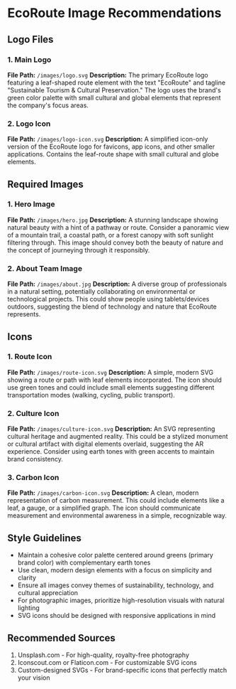 # EcoRoute Image Recommendations

## Logo Files

### 1. Main Logo
**File Path:** `/images/logo.svg`
**Description:** The primary EcoRoute logo featuring a leaf-shaped route element with the text "EcoRoute" and tagline "Sustainable Tourism & Cultural Preservation." The logo uses the brand's green color palette with small cultural and global elements that represent the company's focus areas.

### 2. Logo Icon
**File Path:** `/images/logo-icon.svg`
**Description:** A simplified icon-only version of the EcoRoute logo for favicons, app icons, and other smaller applications. Contains the leaf-route shape with small cultural and globe elements.

## Required Images

### 1. Hero Image
**File Path:** `/images/hero.jpg`
**Description:** A stunning landscape showing natural beauty with a hint of a pathway or route. Consider a panoramic view of a mountain trail, a coastal path, or a forest canopy with soft sunlight filtering through. This image should convey both the beauty of nature and the concept of journeying through it responsibly.

### 2. About Team Image
**File Path:** `/images/about.jpg`
**Description:** A diverse group of professionals in a natural setting, potentially collaborating on environmental or technological projects. This could show people using tablets/devices outdoors, suggesting the blend of technology and nature that EcoRoute represents.

## Icons

### 1. Route Icon
**File Path:** `/images/route-icon.svg`
**Description:** A simple, modern SVG showing a route or path with leaf elements incorporated. The icon should use green tones and could include small elements suggesting different transportation modes (walking, cycling, public transport).

### 2. Culture Icon
**File Path:** `/images/culture-icon.svg`
**Description:** An SVG representing cultural heritage and augmented reality. This could be a stylized monument or cultural artifact with digital elements overlaid, suggesting the AR experience. Consider using earth tones with green accents to maintain brand consistency.

### 3. Carbon Icon
**File Path:** `/images/carbon-icon.svg`
**Description:** A clean, modern representation of carbon measurement. This could include elements like a leaf, a gauge, or a simplified graph. The icon should communicate measurement and environmental awareness in a simple, recognizable way.

## Style Guidelines

- Maintain a cohesive color palette centered around greens (primary brand color) with complementary earth tones
- Use clean, modern design elements with a focus on simplicity and clarity
- Ensure all images convey themes of sustainability, technology, and cultural appreciation
- For photographic images, prioritize high-resolution visuals with natural lighting
- SVG icons should be designed with responsive applications in mind

## Recommended Sources

1. Unsplash.com - For high-quality, royalty-free photography
2. Iconscout.com or Flaticon.com - For customizable SVG icons
3. Custom-designed SVGs - For brand-specific icons that perfectly match your vision 